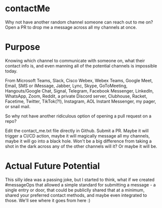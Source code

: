# contactMe
Why not have another random channel someone can reach out to me on?  Open a PR to drop me a message across all my channels at once.

# Purpose
Knowing which channel to communicate with someone on, what their contact info is, and even manning all of the potential channels is impossible today.  

From Microsoft Teams, Slack, Cisco Webex, Webex Teams, Google Meet, Email, SMS or iMessage, Jabber, Lync, Skype, GoToMeeting, Hangouts/Google Chat, Signal, Telegram, Facebook Messenger, LinkedIn, WhatsApp, Zoom, Reddit, a private Discord server, Clubhouse, Racket, Facetime, Twitter, TikTok(?!), Instagram, AOL Instant Messenger, my pager, or snail mail.

So why not have another ridiculous option of opening a pull request on a repo?

Edit the contact_me.txt file directly in Github.  Submit a PR.  Maybe it will trigger a CI/CD action, maybe it will magically message all my channels, maybe it will go into a black hole.  Won't be a big difference from taking a shot in the dark across any of the other channels will it?  Or maybe it will be.

# Actual Future Potential
This silly idea was a passing joke, but I started to think, what if we created #messageOps that allowed a simple standard for submitting a message - a single entry or door, that could be publiclly shared that at a minimum, shared your preferred contact methods, and maybe even integrated to those.  We'll see where it goes from here :)
